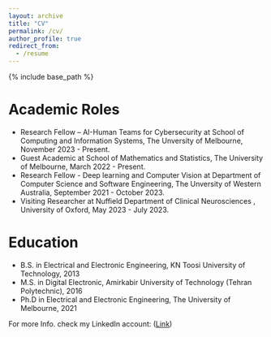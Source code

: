 ```yaml
---
layout: archive
title: "CV"
permalink: /cv/
author_profile: true
redirect_from:
  - /resume
---
```


{% include base_path %}

Academic Roles
======
* Research Fellow – AI-Human Teams for Cybersecurity at School of Computing and Information Systems, The Unversity of Melbourne, November 2023 - Present.
* Guest Academic at School of Mathematics and Statistics, The University of Melbourne, March 2022 - Present.
* Research Fellow - Deep learning and Computer Vision at Department of Computer Science and Software Engineering, The Unversity of Western Australia, September 2021 - October 2023.
* Visiting Researcher at Nuffield Department of Clinical Neurosciences , University of Oxford, May 2023 - July 2023. 

Education
======
* B.S. in Electrical and Electronic Engineering, KN Toosi University of Technology, 2013
* M.S. in Digital Electronic, Amirkabir University of Technology (Tehran Polytechnic), 2016
* Ph.D in Electrical and Electronic Engineering, The University of Melbourne, 2021 

For more Info. check my LinkedIn account: ([Link](https://www.linkedin.com/in/aref-miri-rekavandi-41820698/))